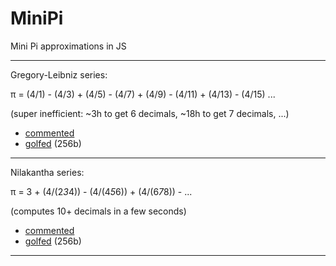 MiniPi
==

Mini Pi approximations in JS

---

Gregory-Leibniz series:

π = (4/1) - (4/3) + (4/5) - (4/7) + (4/9) - (4/11) + (4/13) - (4/15) ...

(super inefficient: ~3h to get 6 decimals, ~18h to get 7 decimals, ...)

- [commented](http://xem.github.io/miniPi/1.html)
- [golfed](http://xem.github.io/miniPi/1.min.html) (256b)

---

Nilakantha series:

π = 3 + (4/(2*3*4)) - (4/(4*5*6)) + (4/(6*7*8)) - ...

(computes 10+ decimals in a few seconds)

- [commented](http://xem.github.io/miniPi/2.html)
- [golfed](http://xem.github.io/miniPi/2.min.html) (256b)

---
